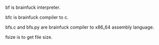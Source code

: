 bf is brainfuck interpreter.

bfc is brainfuck compiler to c.

bfs.c and bfs.py are brainfuck compiler to x86_64 assembly language.

fsize is to get file size.
